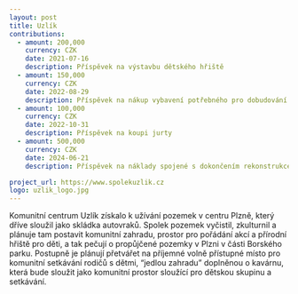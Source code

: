```yaml
---
layout: post
title: Uzlík
contributions:
  - amount: 200,000
    currency: CZK
    date: 2021-07-16
    description: Příspěvek na výstavbu dětského hřiště
  - amount: 150,000
    currency: CZK
    date: 2022-08-29
    description: Příspěvek na nákup vybavení potřebného pro dobudování dětského hříště
  - amount: 100,000
    currency: CZK
    date: 2022-10-31
    description: Příspěvek na koupi jurty
  - amount: 500,000
    currency: CZK
    date: 2024-06-21
    description: Příspěvek na náklady spojené s dokončením rekonstrukce prostor

project_url: https://www.spolekuzlik.cz
logo: uzlik_logo.jpg
---
```


Komunitní centrum Uzlík získalo k užívání pozemek v centru Plzně, který dříve sloužil jako skládka autovraků. Spolek pozemek vyčistil, zkulturnil a plánuje tam postavit komunitní zahradu, prostor pro pořádání akcí a přírodní hřiště pro děti, a tak pečují o propůjčené pozemky v Plzni v části Borského parku. Postupně je plánují přetvářet na příjemné volně přístupné místo pro komunitní setkávání rodičů s dětmi, “jedlou zahradu” doplněnou o kavárnu, která bude sloužit jako komunitní prostor sloužící pro dětskou skupinu a setkávání.

